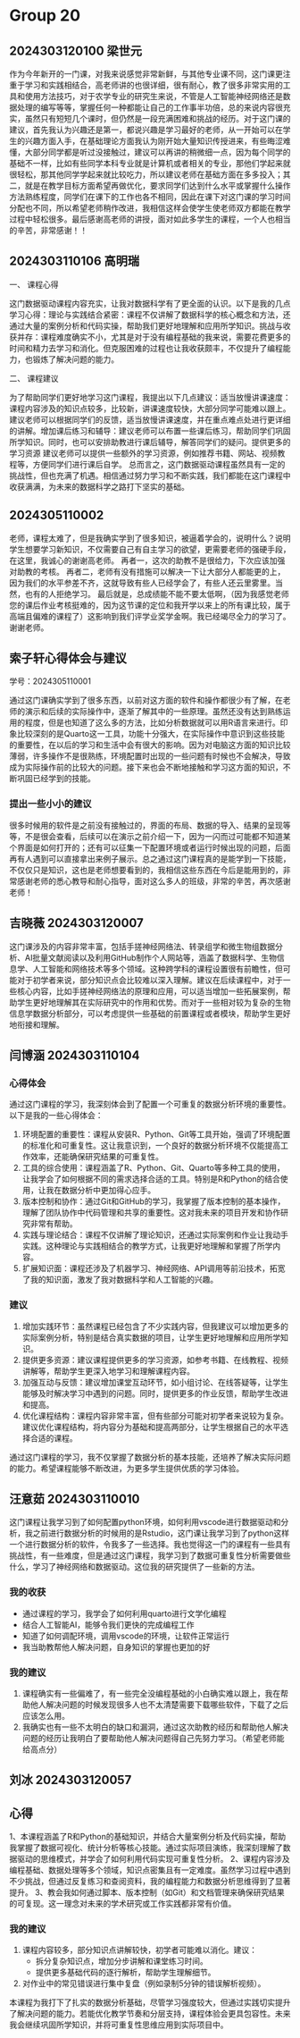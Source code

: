 # Group 20

## 2024303120100 梁世元

作为今年新开的一门课，对我来说感觉非常新鲜，与其他专业课不同，这门课更注重于学习和实践相结合，高老师讲的也很详细，很有耐心，教了很多非常实用的工具和使用方法技巧，对于农学专业的研究生来说，不管是人工智能神经网络还是数据处理的编写等等，掌握任何一种都能让自己的工作事半功倍，总的来说内容很充实，虽然只有短短几个课时，但仍然是一段充满困难和挑战的经历。对于这门课的建议，首先我认为兴趣还是第一，都说兴趣是学习最好的老师，从一开始可以在学生的兴趣方面入手，在基础理论方面我认为刚开始大量知识传授进来，有些晦涩难懂，大部分同学都是听过没接触过，建议可以再讲的稍微细一点，因为每个同学的基础不一样，比如有些同学本科专业就是计算机或者相关的专业，那他们学起来就很轻松，那其他同学学起来就比较吃力，所以建议老师在基础方面在多多投入；其二，就是在教学目标方面希望再做优化，要求同学们达到什么水平或掌握什么操作方法熟练程度，同学们在课下的工作也各不相同，因此在课下对这门课的学习时间分配也不同，所以希望老师稍作改进，我相信这样会使学生使老师双方都能在教学过程中轻松很多。最后感谢高老师的讲授，面对如此多学生的课程，一个人也相当的辛苦，非常感谢！！


## 2024303110106 高明瑞

一、 课程心得

这门数据驱动课程内容充实，让我对数据科学有了更全面的认识。以下是我的几点学习心得：理论与实践结合紧密：课程不仅讲解了数据科学的核心概念和方法，还通过大量的案例分析和代码实操，帮助我们更好地理解和应用所学知识。挑战与收获并存：课程难度确实不小，尤其是对于没有编程基础的我来说，需要花费更多的时间和精力去学习和消化。但克服困难的过程也让我收获颇丰，不仅提升了编程能力，也锻炼了解决问题的能力。

二、 课程建议

为了帮助同学们更好地学习这门课程，我提出以下几点建议：适当放慢讲课速度：课程内容涉及的知识点较多，比较新，讲课速度较快，大部分同学可能难以跟上。建议老师可以根据同学们的反馈，适当放慢讲课速度，并在重点难点处进行更详细的讲解。增加课后练习和辅导：建议老师可以布置一些课后练习，帮助同学们巩固所学知识。同时，也可以安排助教进行课后辅导，解答同学们的疑问。提供更多的学习资源 建议老师可以提供一些额外的学习资源，例如推荐书籍、网站、视频教程等，方便同学们进行课后自学。
总而言之，这门数据驱动课程虽然具有一定的挑战性，但也充满了机遇。相信通过努力学习和不断实践，我们都能在这门课程中收获满满，为未来的数据科学之路打下坚实的基础。


## 2024305110002

老师，课程太难了，但是我确实学到了很多知识，被逼着学会的，说明什么？说明学生想要学习新知识，不仅需要自己有自主学习的欲望，更需要老师的强硬手段，在这里，我诚心的谢谢高老师。
再者一，这次的助教不是很给力，下次应该加强对助教的考核。
再者二，老师有没有措施可以解决一下让大部分人都能更的上，因为我们的水平参差不齐，这就导致有些人已经学会了，有些人还云里雾里。当然，也有的人拒绝学习。
最后就是，总成绩能不能不要太低啊，（因为我感觉老师您的课后作业考核挺难的，因为这节课的定位和我开学以来上的所有课比较，属于高端且偏难的课程了）这影响到我们评学业奖学金啊。我已经竭尽全力的学习了。谢谢老师。



## 索子轩心得体会与建议

学号：2024305110001

通过这门课确实学到了很多东西，以前对这方面的软件和操作都很少有了解，在老师的演示和后续的实际操作中，逐渐了解其中的一些原理。虽然还没有达到熟练运用的程度，但是也知道了这么多的方法，比如分析数据就可以用R语言来进行。印象比较深刻的是Quarto这一工具，功能十分强大，在实际操作中意识到这些技能的重要性，在以后的学习和生活中会有很大的影响。因为对电脑这方面的知识比较薄弱，许多操作不是很熟练，环境配置时出现的一些问题有时候也不会解决，导致成为实际操作前的比较大的问题。接下来也会不断地接触和学习这方面的知识，不断巩固已经学到的技能。

### 提出一些小小的建议

很多时候用的软件是之前没有接触过的，界面的布局、数据的导入、结果的呈现等等，不是很会查看，后续可以在演示之前介绍一下，因为一闪而过可能都不知道某个界面是如何打开的；还有可以征集一下配置环境或者运行时候出现的问题，后面再有人遇到可以直接拿出来例子展示。总之通过这门课程真的是能学到一下技能，不仅仅只是知识，这也是老师想要看到的，我相信这些东西在今后是能用到的，非常感谢老师的悉心教导和耐心指导，面对这么多人的班级，非常的辛苦，再次感谢老师！

##  吉晓薇 2024303120007

这门课涉及的内容非常丰富，包括手搓神经网络法、转录组学和微生物组数据分析、AI批量文献阅读以及利用GitHub制作个人网站等，涵盖了数据科学、生物信息学、人工智能和网络技术等多个领域。这种跨学科的课程设置很有前瞻性，但可能对于初学者来说，部分知识点会比较难以深入理解。建议在后续课程中，对于一些核心内容，比如手搓神经网络法的原理和应用，可以适当增加一些拓展案例，帮助学生更好地理解其在实际研究中的作用和优势。而对于一些相对较为复杂的生物信息学数据分析部分，可以考虑提供一些基础的前置课程或者模块，帮助学生更好地衔接和理解。

##   闫博涵 2024303110104

###  心得体会

通过这门课程的学习，我深刻体会到了配置一个可重复的数据分析环境的重要性。以下是我的一些心得体会：

1. 环境配置的重要性：课程从安装R、Python、Git等工具开始，强调了环境配置的标准化和可重复性。这让我意识到，一个良好的数据分析环境不仅能提高工作效率，还能确保研究结果的可重复性。
2. 工具的综合使用：课程涵盖了R、Python、Git、Quarto等多种工具的使用，让我学会了如何根据不同的需求选择合适的工具。特别是R和Python的结合使用，让我在数据分析中更加得心应手。
3. 版本控制和协作：通过Git和GitHub的学习，我掌握了版本控制的基本操作，理解了团队协作中代码管理和共享的重要性。这对我未来的项目开发和协作研究非常有帮助。
4. 实践与理论结合：课程不仅讲解了理论知识，还通过实际案例和作业让我动手实践。这种理论与实践相结合的教学方式，让我更好地理解和掌握了所学内容。
5. 扩展知识面：课程还涉及了机器学习、神经网络、API调用等前沿技术，拓宽了我的知识面，激发了我对数据科学和人工智能的兴趣。

### 建议

1. 增加实践环节：虽然课程已经包含了不少实践内容，但我建议可以增加更多的实际案例分析，特别是结合真实数据的项目，让学生更好地理解和应用所学知识。
2. 提供更多资源：建议课程提供更多的学习资源，如参考书籍、在线教程、视频讲解等，帮助学生更深入地学习和理解课程内容。
3. 加强互动与反馈：建议增加课堂互动环节，如小组讨论、在线答疑等，让学生能够及时解决学习中遇到的问题。同时，提供更多的作业反馈，帮助学生改进和提高。
4. 优化课程结构：课程内容非常丰富，但有些部分可能对初学者来说较为复杂。建议优化课程结构，将内容分为基础和提高两部分，让学生根据自己的水平选择合适的课程。

通过这门课程的学习，我不仅掌握了数据分析的基本技能，还培养了解决实际问题的能力。希望课程能够不断改进，为更多学生提供优质的学习体验。

## 汪意茹 2024303110010

这门课程让我学习到了如何配置python环境，如何利用vscode进行数据驱动和分析，我之前进行数据分析的时候用的是Rstudio，这门课让我学习到了python这样一个进行数据分析的软件，令我多了一些选择。我也觉得这一门的课程有一些具有挑战性，有一些难度，但是通过这门课程，我学习到了数据可重复性分析需要做些什么，学习了神经网络和数据驱动。这位我的研究提供了一些新的方法。

### 我的收获

- 通过课程的学习，我学会了如何利用quarto进行文学化编程
- 结合人工智能AI，能够令我们更快的完成编程工作
- 知道了如何调配环境，调用vscode的环境，让软件正常运行
- 我当助教帮他人解决问题，自身知识的掌握也更加的好

### 我的建议

1. 课程确实有一些偏难了，有一些完全没编程基础的小白确实难以跟上，我在帮助他人解决问题的时候发现很多人也不太清楚需要下载哪些软件，下载了之后应该怎么用。
2. 我确实也有一些不太明白的缺口和漏洞，通过这次助教的经历和帮助他人解决问题的经历让我明白了要帮助他人解决问题得自己先努力学习。（希望老师能给高点分）

## 刘冰 2024303120057

## 心得

1、本课程涵盖了R和Python的基础知识，并结合大量案例分析及代码实操，帮助我掌握了数据可视化、统计分析等核心技能。通过实际项目演练，我深刻理解了数据驱动的思维模式，并学会了如何利用代码实现可重复性分析。
2、课程内容涉及编程基础、数据处理等多个领域，知识点密集且有一定难度。虽然学习过程中遇到不少挑战，但通过反复练习和查阅资料，我的编程能力和数据分析思维得到了显著提升。
3、教会我如何通过脚本、版本控制（如Git）和文档管理来确保研究结果的可复现。这一理念对未来的学术研究或工作实践都非常有价值。  

### 我的建议

1. 课程内容较多，部分知识点讲解较快，初学者可能难以消化。建议：  
   - 拆分复杂知识点，增加分步讲解和课堂练习时间。  
   - 提供更多基础代码的逐行解析，帮助学生理解细节。
2. 对作业中的常见错误进行集中复盘（例如录制5分钟的错误解析视频）。

本课程为我打下了扎实的数据分析基础，尽管学习强度较大，但通过实践切实提升了解决问题的能力。若能优化教学节奏和分层支持，课程体验会更具包容性。未来我会继续巩固所学知识，并将可重复性思维应用到实际项目中。 
